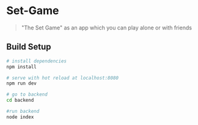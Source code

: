 # Set-Game

> "The Set Game" as an app which you can play alone or with friends

## Build Setup

``` bash
# install dependencies
npm install

# serve with hot reload at localhost:8080
npm run dev

# go to backend
cd backend

#run backend
node index

